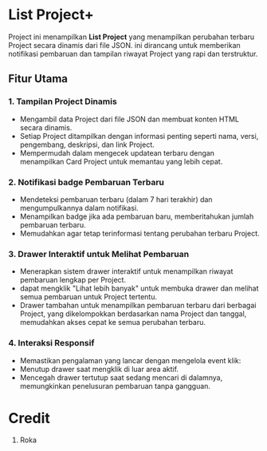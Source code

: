 # List Project+

Project ini menampilkan **List Project** yang menampilkan perubahan terbaru Project secara dinamis dari file JSON. ini dirancang untuk memberikan notifikasi pembaruan dan tampilan riwayat Project yang rapi dan terstruktur.

## Fitur Utama

### 1. **Tampilan Project Dinamis**
   - Mengambil data Project dari file JSON dan membuat konten HTML secara dinamis.
   - Setiap Project ditampilkan dengan informasi penting seperti nama, versi, pengembang, deskripsi, dan link Project.
   - Mempermudah dalam mengecek updatean terbaru dengan menampilkan Card Project untuk memantau yang lebih cepat.

### 2. **Notifikasi badge Pembaruan Terbaru**
   - Mendeteksi pembaruan terbaru (dalam 7 hari terakhir) dan mengumpulkannya dalam notifikasi.
   - Menampilkan badge jika ada pembaruan baru, memberitahukan jumlah pembaruan terbaru.
   - Memudahkan agar tetap terinformasi tentang perubahan terbaru Project.

### 3. **Drawer Interaktif untuk Melihat Pembaruan**
   - Menerapkan sistem drawer interaktif untuk menampilkan riwayat pembaruan lengkap per Project.
   - dapat mengklik "Lihat lebih banyak" untuk membuka drawer dan melihat semua pembaruan untuk Project tertentu.
   - Drawer tambahan untuk menampilkan pembaruan terbaru dari berbagai Project, yang dikelompokkan berdasarkan nama Project dan tanggal, memudahkan akses cepat ke semua perubahan terbaru.

### 4. **Interaksi Responsif**
   - Memastikan pengalaman yang lancar dengan mengelola event klik:
   - Menutup drawer saat mengklik di luar area aktif.
   - Mencegah drawer tertutup saat sedang mencari di dalamnya, memungkinkan penelusuran pembaruan tanpa gangguan.

# Credit
 1. Roka
